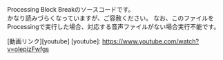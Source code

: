 Processing Block Breakのソースコードです。  
かなり読みづらくなっていますが、ご容赦ください。 
なお、このファイルをProcessingで実行した場合、対応する音声ファイルがない場合実行不能です。

[動画リンク][youtube]
[youtube]:
https://www.youtube.com/watch?v=olepizFwfgs
